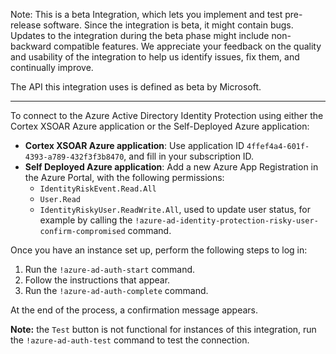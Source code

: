 Note: This is a beta Integration, which lets you implement and test pre-release software. Since the integration is beta, it might contain bugs. Updates to the integration during the beta phase might include non-backward compatible features. We appreciate your feedback on the quality and usability of the integration to help us identify issues, fix them, and continually improve.

The API this integration uses is defined as beta by Microsoft.

---
To connect to the Azure Active Directory Identity Protection using either the Cortex XSOAR Azure application or the Self-Deployed Azure application:

- **Cortex XSOAR Azure application**: Use application ID `4ffef4a4-601f-4393-a789-432f3f3b8470`, and fill in your subscription ID.
- **Self Deployed Azure application**: Add a new Azure App Registration in the Azure Portal, with the following permissions:
   - `IdentityRiskEvent.Read.All`
   - `User.Read`
   - `IdentityRiskyUser.ReadWrite.All`, used to update user status, for example by calling the `!azure-ad-identity-protection-risky-user-confirm-compromised` command.


Once you have an instance set up, perform the following steps to log in: 
1. Run the `!azure-ad-auth-start` command.
2. Follow the instructions that appear.
3. Run the `!azure-ad-auth-complete` command.

At the end of the process, a confirmation message appears. 

**Note:** the `Test` button is not functional for instances of this integration, run the `!azure-ad-auth-test` command to test the connection.